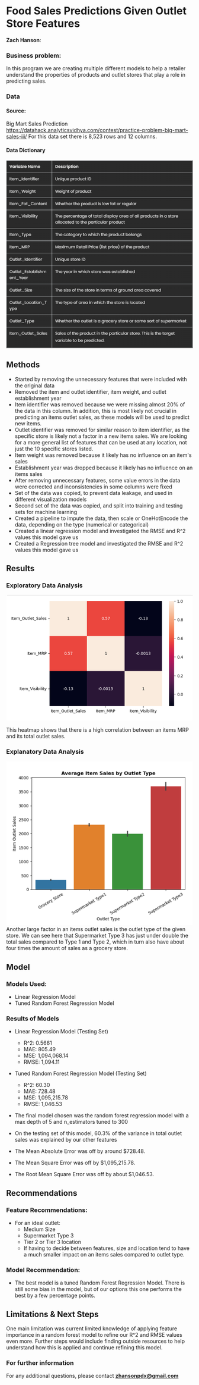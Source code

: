 # Food Sales Predictions Given Outlet Store Features

**Zach Hanson**: 

### Business problem:

In this program we are creating multiple different models to help a retailer understand the properties of products and outlet stores that play a role in predicting sales.

### Data
#### Source:
Big Mart Sales Prediction https://datahack.analyticsvidhya.com/contest/practice-problem-big-mart-sales-iii/
For this data set there is 8,523 rows and 12 columns.

#### Data Dictionary
![alt text](https://github.com/Zach-Hanson3/Food-Sales-Prediction/blob/main/images/datadict.PNG)



## Methods
- Started by removing the unnecessary features that were included with the original data
- Removed the item and outlet identifier, item weight, and outlet establishment year
 - Item identifier was removed because we were missing almost 20% of the data in this column. In addition, this is most likely not crucial in predicting an items outlet sales, as these models will be used to predict new items.
 - Outlet identifier was removed for similar reason to item identifier, as the specific store is likely not a factor in a new items sales. We are looking for a more general list of features that can be used at any location, not just the 10 specific stores listed.
 - Item weight was removed because it likely has no influence on an item's sales
 - Establishment year was dropped because it likely has no influence on an items sales
- After removing unnecessary features, some value errors in the data were corrected and inconsistencies in some columns were fixed
- Set of the data was copied, to prevent data leakage, and used in different visualization models
- Second set of the data was copied, and split into training and testing sets for machine learning
- Created a pipeline to impute the data, then scale or OneHotEncode the data, depending on the type (numerical or categorical)
- Created a linear regression model and investigated the RMSE and R^2 values this model gave us
- Created a Regression tree model and investigated the RMSE and R^2 values this model gave us

## Results
### Exploratory Data Analysis
![alt text](https://github.com/Zach-Hanson3/Food-Sales-Prediction/blob/main/images/Correlation_Heatmap.PNG)

This heatmap shows that there is a high correlation between an items MRP and its total outlet sales.

### Explanatory Data Analysis
![alt text](https://github.com/Zach-Hanson3/Food-Sales-Prediction/blob/main/images/outlet%20type.PNG)
Another large factor in an items outlet sales is the outlet type of the given store. We can see here that Supermarket Type 3 has just under double the total sales compared to Type 1 and Type 2, which in turn also have about four times the amount of sales as a grocery store.

## Model
### Models Used:
- Linear Regression Model
- Tuned Random Forest Regression Model

### Results of Models
- Linear Regression Model (Testing Set)
  - R^2: 0.5661
  - MAE: 805.49
  - MSE: 1,094,068.14
  - RMSE: 1,094.11
- Tuned Random Forest Regression Model (Testing Set)
  - R^2: 60.30
  - MAE: 728.48
  - MSE: 1,095,215.78
  - RMSE: 1,046.53

- The final model chosen was the random forest regression model with a max depth of 5 and n_estimators tuned to 300
- On the testing set of this model, 60.3% of the variance in total outlet sales was explained by our other features
- The Mean Absolute Error was off by around $728.48.
- The Mean Square Error was off by $1,095,215.78.
- The Root Mean Square Error was off by about $1,046.53.

## Recommendations

### Feature Recommendations:
- For an ideal outlet:
  - Medium Size
  - Supermarket Type 3
  - Tier 2 or Tier 3 location
  - If having to decide between features, size and location tend to have a much smaller impact on an items sales compared to outlet type.
  
### Model Recommendation:
- The best model is a tuned Random Forest Regression Model. There is still some bias in the model, but of our options this one performs the best by a few percentage points.


## Limitations & Next Steps

One main limitation was current limited knowledge of applying feature importance in a random forest model to refine our R^2 and RMSE values even more. Further steps would include finding outside resources to help understand how this is applied and continue refining this model. 


### For further information


For any additional questions, please contact **zhansonpdx@gmail.com**
